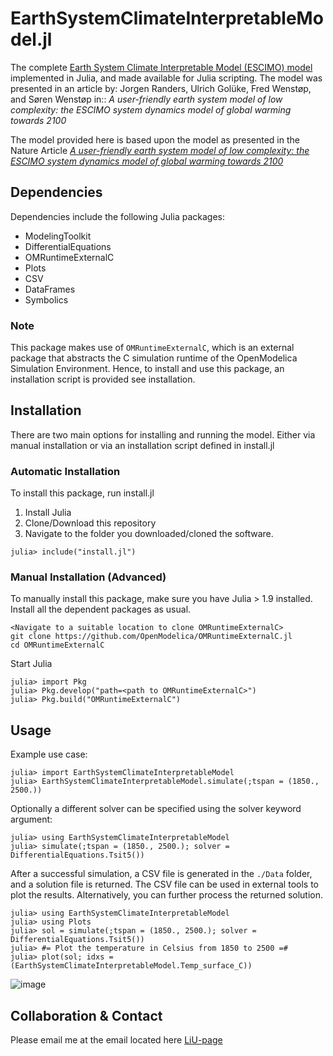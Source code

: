 # EarthSystemClimateInterpretableModel.jl
The complete [Earth System Climate Interpretable Model (ESCIMO) model](https://esd.copernicus.org/articles/7/831/2016/) implemented in Julia, and made available for Julia scripting.
The model was presented in an article by: Jorgen Randers, Ulrich Golüke, Fred Wenstøp, and Søren Wenstøp in::
*A user-friendly earth system model of low complexity: the ESCIMO system dynamics model of global warming towards 2100*

The model provided here is based upon the model as presented in the Nature Article
*[A user-friendly earth system model of low complexity: the ESCIMO system dynamics model of global warming towards 2100](https://www.nature.com/articles/s41598-020-75481-z)*

## Dependencies
Dependencies include the following Julia packages:
- ModelingToolkit
- DifferentialEquations
- OMRuntimeExternalC
- Plots
- CSV
- DataFrames
- Symbolics

### Note
This package makes use of `OMRuntimeExternalC`, which is an external package
that abstracts the C simulation runtime of the OpenModelica Simulation Environment.
Hence, to install and use this package, an installation script is provided see installation.

## Installation
There are two main options for installing and running the model.
Either via manual installation or via an installation script defined in install.jl

### Automatic Installation
To install this package, run install.jl

1. Install Julia
2. Clone/Download this repository
3. Navigate to the folder you downloaded/cloned the software.

```
julia> include("install.jl")
```

### Manual Installation (Advanced)
To manually install this package, make sure you have Julia > 1.9 installed.
Install all the dependent packages as usual.

```
<Navigate to a suitable location to clone OMRuntimeExternalC>
git clone https://github.com/OpenModelica/OMRuntimeExternalC.jl
cd OMRuntimeExternalC
```

Start Julia
```
julia> import Pkg
julia> Pkg.develop("path=<path to OMRuntimeExternalC>")
julia> Pkg.build("OMRuntimeExternalC")
```

## Usage

Example use case:
```
julia> import EarthSystemClimateInterpretableModel
julia> EarthSystemClimateInterpretableModel.simulate(;tspan = (1850., 2500.))
```
Optionally a different solver can be specified using the solver keyword argument:
```
julia> using EarthSystemClimateInterpretableModel
julia> simulate(;tspan = (1850., 2500.); solver = DifferentialEquations.Tsit5())
```

After a successful simulation, a CSV file is generated in the `./Data` folder, and a solution file is returned.
The CSV file can be used in external tools to plot the results. Alternatively, you can further process the returned solution.

```
julia> using EarthSystemClimateInterpretableModel
julia> using Plots
julia> sol = simulate(;tspan = (1850., 2500.); solver = DifferentialEquations.Tsit5())
julia> #= Plot the temperature in Celsius from 1850 to 2500 =#
julia> plot(sol; idxs = (EarthSystemClimateInterpretableModel.Temp_surface_C))
```

![image](https://github.com/JKRT/ESCIMO.jl/assets/8775827/57fcd86c-411d-4bc4-92be-68609acc5633)


## Collaboration & Contact
Please email me at the email located here [LiU-page](https://liu.se/en/employee/johti17)

